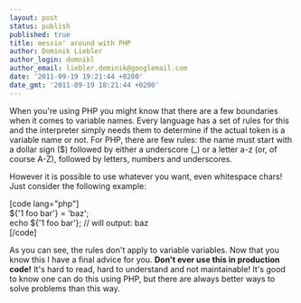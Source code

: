 ```yaml
---
layout: post
status: publish
published: true
title: messin' around with PHP
author: Dominik Liebler
author_login: domnikl
author_email: liebler.dominik@googlemail.com
date: '2011-09-19 19:21:44 +0200'
date_gmt: '2011-09-19 18:21:44 +0200'
---
```

<p>When you're using PHP you might know that there are a few boundaries when it comes to variable names. Every language has a set of rules for this and the interpreter simply needs them to determine if the actual token is a variable name or not. For PHP, there are few rules: the name must start with a dollar sign ($) followed by either a underscore (_) or a letter a-z (or, of course A-Z), followed by letters, numbers and underscores.</p>
<p>However it is possible to use whatever you want, even whitespace chars! Just consider the following example:</p>
<p>[code lang="php"]<br />
${'1 foo bar'} = 'baz';<br />
echo ${'1 foo bar'}; // will output: baz<br />
[/code]</p>
<p>As you can see, the rules don't apply to variable variables. Now that you know this I have a final advice for you. <strong>Don't ever use this in production code!</strong> It's hard to read, hard to understand and not maintainable! It's good to know one can do this using PHP, but there are always better ways to solve problems than this way.</p>
